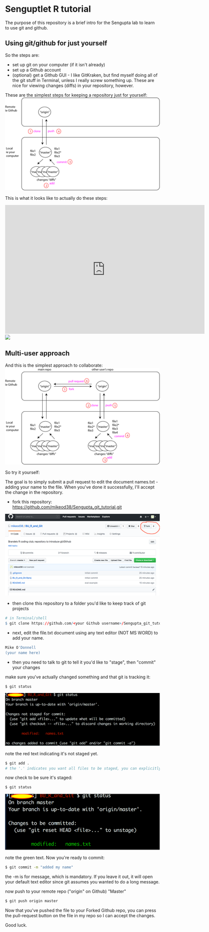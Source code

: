 
Senguptlet R tutorial
=====================

The purpose of this repository is a brief intro for the Sengupta lab to learn to use git and github.

Using git/github for just yourself
----------------------------------

So the steps are:

-   set up git on your computer (if it isn't already)
-   set up a Github account
-   (optional) get a Github GUI - I like GitKraken, but find myself doing all of the git stuff in Terminal, unless I really screw something up. These are nice for viewing changes (diffs) in your repository, however.

These are the simplest steps for keeping a repository just for yourself: <img src="man/figures/Single_user.png">

This is what it looks like to actually do these steps:

<iframe width="650" height="420" src="https://www.youtube.com/embed/Cf3xos1D8zw" frameborder="0" allow="accelerometer; autoplay; encrypted-media; gyroscope; picture-in-picture" allowfullscreen>
</iframe>
<img src="https://j.gifs.com/E9rG8K.gif">

Multi-user approach
-------------------

And this is the simplest approach to collaborate: <img src="man/figures/Multi_user.png">

So try it yourself:

The goal is to simply submit a pull request to edit the document names.txt - adding your name to the file. When you've done it successfully, I'll accept the change in the repository.

-   fork this repository: <https://github.com/mikeod38/Sengupta_git_tutorial.git>

<img src="man/figures/Fork.png">

-   then clone this repository to a folder you'd like to keep track of git projects

``` r
# in Terminal/shell
$ git clone https://github.com/<your Github username>/Sengupta_git_tutorial.git
```

-   next, edit the file.txt document using any text editor (NOT MS WORD) to add your name.

``` r
Mike O'Donnell
(your name here)
```

-   then you need to talk to git to tell it you'd like to "stage", then "commit" your changes

make sure you've actually changed something and that git is tracking it:

``` bash
$ git status
```

<img src="man/figures/status.png">

note the red text indicating it's not staged yet.

``` bash
$ git add .
# the '.' indicates you want all files to be staged, you can explicitly type the filenames if you don't
```

now check to be sure it's staged:

``` bash
$ git status
```

<img src="man/figures/status_2.png">

note the green text. Now you're ready to commit:

``` bash
$ git commit -m "added my name"
```

the -m is for message, which is mandatory. If you leave it out, it will open your default text editor since git assumes you wanted to do a long message.

now push to your remote repo ("origin" on Github) "Master"

``` bash
$ git push origin master
```

Now that you've pushed the file to your Forked Github repo, you can press the pull-request button on the file in my repo so I can accept the changes.

Good luck.
